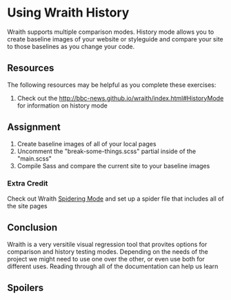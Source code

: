 # Using Wraith History

Wraith supports multiple comparison modes. History mode allows you to create baseline images of your website or styleguide and compare your site to those baselines as you change your code.

## Resources

The following resources may be helpful as you complete these exercises:

1. Check out the http://bbc-news.github.io/wraith/index.html#HistoryMode for information on history mode

## Assignment

1. Create baseline images of all of your local pages
2. Uncomment the "break-some-things.scss" partial inside of the "main.scss"
3. Compile Sass and compare the current site to your baseline images

### Extra Credit
Check out Wraith [Spidering Mode](http://bbc-news.github.io/wraith/index.html#SpideringMode) and set up a spider file that includes all of the site pages

## Conclusion

Wraith is a very versitile visual regression tool that provites options for comparison and history testing modes. Depending on the needs of the project we might need to use one over the other, or even use both for different uses. Reading through all of the documentation can help us learn

## Spoilers
